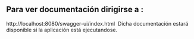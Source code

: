 ## Para ver documentación dirigirse a : 

http://localhost:8080/swagger-ui/index.html
​
Dicha documentación estará disponible si la aplicación está ejecutandose.